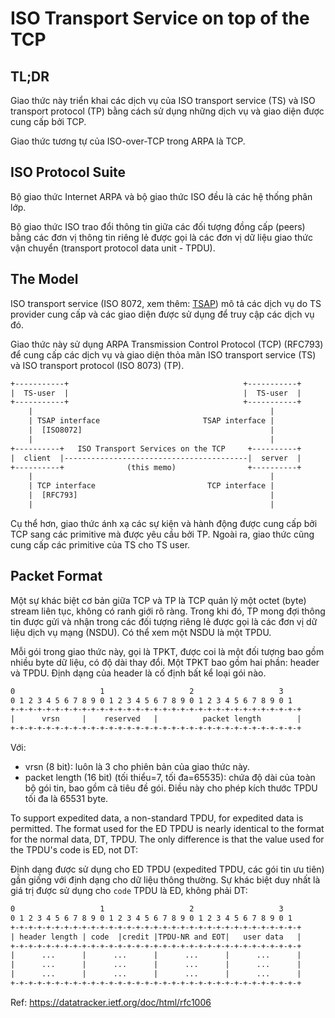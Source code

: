 # ISO Transport Service on top of the TCP

## TL;DR

Giao thức này triển khai các dịch vụ của ISO transport service (TS) và ISO transport protocol (TP) bằng cách sử dụng những dịch vụ và giao diện được cung cấp bởi TCP.

Giao thức tương tự của ISO-over-TCP trong ARPA là TCP.

## ISO Protocol Suite

Bộ giao thức Internet ARPA và bộ giao thức ISO đều là các hệ thống phân lớp.

Bộ giao thức ISO trao đổi thông tin giữa các đối tượng đồng cấp (peers) bằng các đơn vị thông tin riêng lẻ được gọi là các đơn vị dữ liệu giao thức vận chuyển (transport protocol data unit - TPDU).

## The Model

ISO transport service (ISO 8072, xem thêm: [TSAP](tsap.md)) mô tả các dịch vụ do TS provider cung cấp và các giao diện được sử dụng để truy cập các dịch vụ đó. 

Giao thức này sử dụng ARPA Transmission Control Protocol (TCP) (RFC793) để cung cấp các dịch vụ và giao diện thỏa mãn ISO transport service (TS) và ISO transport protocol (ISO 8073) (TP).

```txt
+-----------+                                       +-----------+
|  TS-user  |                                       |  TS-user  |
+-----------+                                       +-----------+
    |                                                     |
    | TSAP interface                       TSAP interface |
    |  [ISO8072]                                          |
    |                                                     |
+----------+   ISO Transport Services on the TCP     +----------+
|  client  |-----------------------------------------|  server  |
+----------+              (this memo)                +----------+
    |                                                     |
    | TCP interface                         TCP interface |
    |  [RFC793]                                           |
    |                                                     |
```

Cụ thể hơn, giao thức ánh xạ các sự kiện và hành động được cung cấp bởi TCP sang các primitive mà được yêu cầu bởi TP. Ngoài ra, giao thức cũng cung cấp các primitive của TS cho TS user.

## Packet Format

Một sự khác biệt cơ bản giữa TCP và TP là TCP quản lý một octet (byte) stream liên tục, không có ranh giới rõ ràng. Trong khi đó, TP mong đợi thông tin được gửi và nhận trong các đối tượng riêng lẻ được gọi là các đơn vị dữ liệu dịch vụ mạng (NSDU). Có thể xem một NSDU là một TPDU.

Mỗi gói trong giao thức này, gọi là TPKT, được coi là một đối tượng bao gồm nhiều byte dữ liệu, có độ dài thay đổi. Một TPKT bao gồm hai phần: header và TPDU. Định dạng của header là cố định bất kể loại gói nào.

```txt
0                   1                   2                   3
0 1 2 3 4 5 6 7 8 9 0 1 2 3 4 5 6 7 8 9 0 1 2 3 4 5 6 7 8 9 0 1
+-+-+-+-+-+-+-+-+-+-+-+-+-+-+-+-+-+-+-+-+-+-+-+-+-+-+-+-+-+-+-+-+
|      vrsn     |    reserved   |          packet length        |
+-+-+-+-+-+-+-+-+-+-+-+-+-+-+-+-+-+-+-+-+-+-+-+-+-+-+-+-+-+-+-+-+
```

Với:
- vrsn (8 bit): luôn là 3 cho phiên bản của giao thức này.
- packet length (16 bit) (tối thiểu=7, tối đa=65535): chứa độ dài của toàn bộ gói tin, bao gồm cả tiêu đề gói. Điều này cho phép kích thước TPDU tối đa là 65531 byte.

To support expedited data, a non-standard TPDU, for expedited data is permitted.  The format used for the ED TPDU is nearly identical to the format for the normal data, DT, TPDU.  The only difference is that the value used for the TPDU's code is ED, not DT:

Định dạng được sử dụng cho ED TPDU (expedited TPDU, các gói tin ưu tiên) gần giống với định dạng cho dữ liệu thông thường. Sự khác biệt duy nhất là giá trị được sử dụng cho `code` TPDU là ED, không phải DT:

```txt
0                   1                   2                   3
0 1 2 3 4 5 6 7 8 9 0 1 2 3 4 5 6 7 8 9 0 1 2 3 4 5 6 7 8 9 0 1
+-+-+-+-+-+-+-+-+-+-+-+-+-+-+-+-+-+-+-+-+-+-+-+-+-+-+-+-+-+-+-+-+
| header length | code  |credit |TPDU-NR and EOT|   user data   |
+-+-+-+-+-+-+-+-+-+-+-+-+-+-+-+-+-+-+-+-+-+-+-+-+-+-+-+-+-+-+-+-+
|      ...      |      ...      |      ...      |      ...      |
|      ...      |      ...      |      ...      |      ...      |
|      ...      |      ...      |      ...      |      ...      |
+-+-+-+-+-+-+-+-+-+-+-+-+-+-+-+-+-+-+-+-+-+-+-+-+-+-+-+-+-+-+-+-+
```

Ref: https://datatracker.ietf.org/doc/html/rfc1006